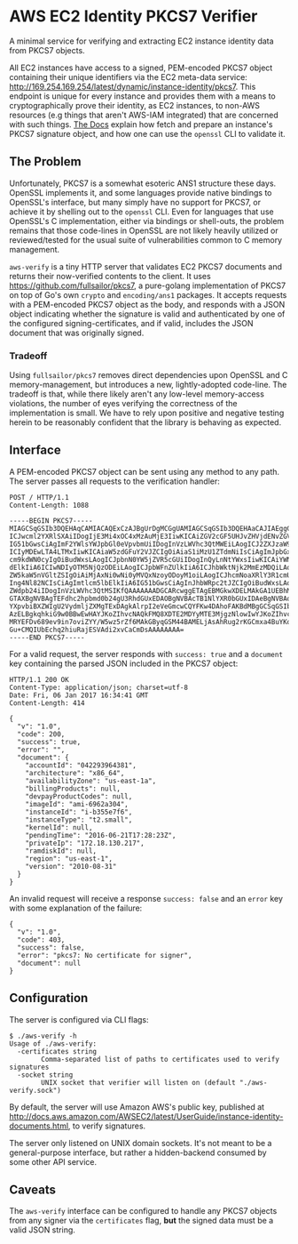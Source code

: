 AWS EC2 Identity PKCS7 Verifier
===============================

A minimal service for verifying and extracting EC2 instance identity data from PKCS7 objects.

All EC2 instances have access to a signed, PEM-encoded PKCS7 object containing their unique identifiers via the EC2 meta-data service: http://169.254.169.254/latest/dynamic/instance-identity/pkcs7. This endpoint is unique for every instance and provides them with a means to cryptographically prove their identity, as EC2 instances, to non-AWS resources (e.g things that aren't AWS-IAM integrated) that are concerned with such things. [The Docs](http://docs.aws.amazon.com/AWSEC2/latest/UserGuide/instance-identity-documents.html) explain how fetch and prepare an instance's PKCS7 signature object, and how one can use the `openssl` CLI to validate it.

## The Problem

Unfortunately, PKCS7 is a somewhat esoteric ANS1 structure these days. OpenSSL implements it, and some languages provide native bindings to OpenSSL's interface, but many simply have no support for PKCS7, or achieve it by shelling out to the `openssl` CLI. Even for languages that use OpenSSL's C implementation, either via bindings or shell-outs, the problem remains that those code-lines in OpenSSL are not likely heavily utilized or reviewed/tested for the usual suite of vulnerabilities common to C memory management.

`aws-verify` is a tiny HTTP server that validates EC2 PKCS7 documents and returns their now-verified contents to the client. It uses https://github.com/fullsailor/pkcs7, a pure-golang implementation of PKCS7 on top of Go's own `crypto` and `encoding/ans1` packages. It accepts requests with a PEM-encoded PKCS7 object as the body, and responds with a JSON object indicating whether the signature is valid and authenticated by one of the configured signing-certificates, and if valid, includes the JSON document that was originally signed.

### Tradeoff

Using `fullsailor/pkcs7` removes direct dependencies upon OpenSSL and C memory-management, but introduces a new, lightly-adopted code-line. The tradeoff is that, while there likely aren't any low-level memory-access violations, the number of eyes verifying the correctness of the implementation is small. We have to rely upon positive and negative testing herein to be reasonably confident that the library is behaving as expected.

## Interface

A PEM-encoded PKCS7 object can be sent using any method to any path. The server passes all requests to the verification handler:

```
POST / HTTP/1.1
Content-Length: 1088

-----BEGIN PKCS7-----
MIAGCSqGSIb3DQEHAqCAMIACAQExCzAJBgUrDgMCGgUAMIAGCSqGSIb3DQEHAaCAJIAEggGoewog
ICJwcml2YXRlSXAiIDogIjE3Mi4xOC4xMzAuMjE3IiwKICAiZGV2cGF5UHJvZHVjdENvZGVzIiA6
IG51bGwsCiAgImF2YWlsYWJpbGl0eVpvbmUiIDogInVzLWVhc3QtMWEiLAogICJ2ZXJzaW9uIiA6
ICIyMDEwLTA4LTMxIiwKICAiaW5zdGFuY2VJZCIgOiAiaS1iMzU1ZTdmNiIsCiAgImJpbGxpbmdQ
cm9kdWN0cyIgOiBudWxsLAogICJpbnN0YW5jZVR5cGUiIDogInQyLnNtYWxsIiwKICAiYWNjb3Vu
dElkIiA6ICIwNDIyOTM5NjQzODEiLAogICJpbWFnZUlkIiA6ICJhbWktNjk2MmEzMDQiLAogICJw
ZW5kaW5nVGltZSIgOiAiMjAxNi0wNi0yMVQxNzoyODoyM1oiLAogICJhcmNoaXRlY3R1cmUiIDog
Ing4Nl82NCIsCiAgImtlcm5lbElkIiA6IG51bGwsCiAgInJhbWRpc2tJZCIgOiBudWxsLAogICJy
ZWdpb24iIDogInVzLWVhc3QtMSIKfQAAAAAAADGCARcwggETAgEBMGkwXDELMAkGA1UEBhMCVVMx
GTAXBgNVBAgTEFdhc2hpbmd0b24gU3RhdGUxEDAOBgNVBAcTB1NlYXR0bGUxIDAeBgNVBAoTF0Ft
YXpvbiBXZWIgU2VydmljZXMgTExDAgkAlrpI2eVeGmcwCQYFKw4DAhoFAKBdMBgGCSqGSIb3DQEJ
AzELBgkqhkiG9w0BBwEwHAYJKoZIhvcNAQkFMQ8XDTE2MDYyMTE3MjgzNlowIwYJKoZIhvcNAQkE
MRYEFDv689ev9in7oviZYY/W5wz5rZf6MAkGByqGSM44BAMELjAsAhRug2rKGCmxa4BuYKo3UBff
Gu+CMQIUbEchq2hiuRajESVAdi2xvCaCmDsAAAAAAAA=
-----END PKCS7-----

```

For a valid request, the server responds with `success: true` and a `document` key containing the parsed JSON included in the PKCS7 object:

```
HTTP/1.1 200 OK
Content-Type: application/json; charset=utf-8
Date: Fri, 06 Jan 2017 16:34:41 GMT
Content-Length: 414

{
  "v": "1.0",
  "code": 200,
  "success": true,
  "error": "",
  "document": {
    "accountId": "042293964381",
    "architecture": "x86_64",
    "availabilityZone": "us-east-1a",
    "billingProducts": null,
    "devpayProductCodes": null,
    "imageId": "ami-6962a304",
    "instanceId": "i-b355e7f6",
    "instanceType": "t2.small",
    "kernelId": null,
    "pendingTime": "2016-06-21T17:28:23Z",
    "privateIp": "172.18.130.217",
    "ramdiskId": null,
    "region": "us-east-1",
    "version": "2010-08-31"
  }
}
```

An invalid request will receive a response `success: false` and an `error` key with some explanation of the failure:

```
{
  "v": "1.0",
  "code": 403,
  "success": false,
  "error": "pkcs7: No certificate for signer",
  "document": null
}
```

## Configuration

The server is configured via CLI flags:

```
$ ./aws-verify -h
Usage of ./aws-verify:
  -certificates string
    	Comma-separated list of paths to certificates used to verify signatures
  -socket string
    	UNIX socket that verifier will listen on (default "./aws-verify.sock")
```

By default, the server will use Amazon AWS's public key, published at http://docs.aws.amazon.com/AWSEC2/latest/UserGuide/instance-identity-documents.html, to verify signatures.


The server only listened on UNIX domain sockets. It's not meant to be a general-purpose interface, but rather a hidden-backend consumed by some other API service.

## Caveats

The `aws-verify` interface can be configured to handle any PKCS7 objects from any signer via the `certificates` flag, **but** the signed data must be a valid JSON string.
